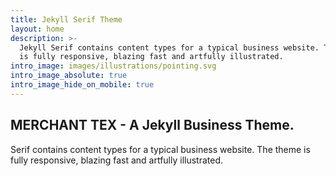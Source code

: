 ```yaml
---
title: Jekyll Serif Theme
layout: home
description: >-
  Jekyll Serif contains content types for a typical business website. The theme
  is fully responsive, blazing fast and artfully illustrated.
intro_image: images/illustrations/pointing.svg
intro_image_absolute: true
intro_image_hide_on_mobile: true
---
```

## MERCHANT TEX - A Jekyll Business Theme.

Serif contains content types for a typical business website. The theme is fully responsive, blazing fast and artfully illustrated.
